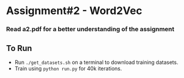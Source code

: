 # Assignment#2 - Word2Vec 

### Read a2.pdf for a better understanding of the assignment

## To Run
- Run `./get_datasets.sh` on a terminal to download training datasets.
- Train using `python run.py` for 40k iterations.

